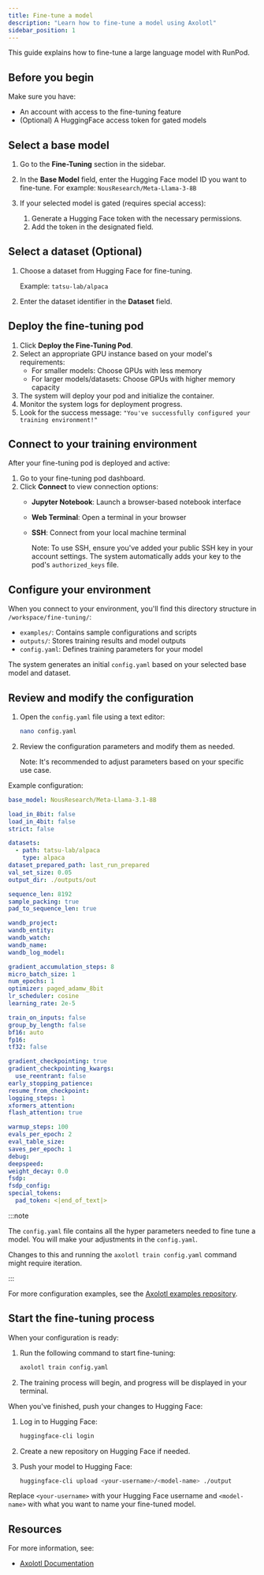 ```yaml
---
title: Fine-tune a model
description: "Learn how to fine-tune a model using Axolotl"
sidebar_position: 1
---
```


This guide explains how to fine-tune a large language model with RunPod.

## Before you begin

Make sure you have:

- An account with access to the fine-tuning feature
- (Optional) A HuggingFace access token for gated models

## Select a base model

1. Go to the **Fine-Tuning** section in the sidebar.
2. In the **Base Model** field, enter the Hugging Face model ID you want to fine-tune. 
    For example: `NousResearch/Meta-Llama-3-8B`

3. If your selected model is gated (requires special access):
   1. Generate a Hugging Face token with the necessary permissions.
   2. Add the token in the designated field.

## Select a dataset (Optional)

1. Choose a dataset from Hugging Face for fine-tuning.

   Example: `tatsu-lab/alpaca`

2. Enter the dataset identifier in the **Dataset** field.

## Deploy the fine-tuning pod

1. Click **Deploy the Fine-Tuning Pod**.
2. Select an appropriate GPU instance based on your model's requirements:
   - For smaller models: Choose GPUs with less memory
   - For larger models/datasets: Choose GPUs with higher memory capacity
3. The system will deploy your pod and initialize the container.
4. Monitor the system logs for deployment progress.
5. Look for the success message: `"You've successfully configured your training environment!"`

## Connect to your training environment

After your fine-tuning pod is deployed and active:

1. Go to your fine-tuning pod dashboard.
2. Click **Connect** to view connection options:
   - **Jupyter Notebook**: Launch a browser-based notebook interface
   - **Web Terminal**: Open a terminal in your browser
   - **SSH**: Connect from your local machine terminal

     Note: To use SSH, ensure you've added your public SSH key in your account settings. The system automatically adds your key to the pod's `authorized_keys` file.

## Configure your environment

When you connect to your environment, you'll find this directory structure in `/workspace/fine-tuning/`:

- `examples/`: Contains sample configurations and scripts
- `outputs/`: Stores training results and model outputs
- `config.yaml`: Defines training parameters for your model

The system generates an initial `config.yaml` based on your selected base model and dataset.

## Review and modify the configuration

1. Open the `config.yaml` file using a text editor:

   ```bash
   nano config.yaml
   ```

2. Review the configuration parameters and modify them as needed.

   Note: It's recommended to adjust parameters based on your specific use case.

Example configuration:

```yaml
base_model: NousResearch/Meta-Llama-3.1-8B

load_in_8bit: false
load_in_4bit: false
strict: false

datasets:
  - path: tatsu-lab/alpaca
    type: alpaca
dataset_prepared_path: last_run_prepared
val_set_size: 0.05
output_dir: ./outputs/out

sequence_len: 8192
sample_packing: true
pad_to_sequence_len: true

wandb_project:
wandb_entity:
wandb_watch:
wandb_name:
wandb_log_model:

gradient_accumulation_steps: 8
micro_batch_size: 1
num_epochs: 1
optimizer: paged_adamw_8bit
lr_scheduler: cosine
learning_rate: 2e-5

train_on_inputs: false
group_by_length: false
bf16: auto
fp16:
tf32: false

gradient_checkpointing: true
gradient_checkpointing_kwargs:
  use_reentrant: false
early_stopping_patience:
resume_from_checkpoint:
logging_steps: 1
xformers_attention:
flash_attention: true

warmup_steps: 100
evals_per_epoch: 2
eval_table_size:
saves_per_epoch: 1
debug:
deepspeed:
weight_decay: 0.0
fsdp:
fsdp_config:
special_tokens:
  pad_token: <|end_of_text|>
```

:::note

The `config.yaml` file contains all the hyper parameters needed to fine tune a model.
You will make your adjustments in the `config.yaml`.

Changes to this and running the `axolotl train config.yaml` command might require iteration.

:::

For more configuration examples, see the [Axolotl examples repository](https://github.com/axolotl-ai-cloud/axolotl/tree/main/examples).

## Start the fine-tuning process

When your configuration is ready:

1. Run the following command to start fine-tuning:

   ```bash
   axolotl train config.yaml
   ```

2. The training process will begin, and progress will be displayed in your terminal.

When you've finished, push your changes to Hugging Face:

1. Log in to Hugging Face:

   ```bash
   huggingface-cli login
   ```

2. Create a new repository on Hugging Face if needed.

3. Push your model to Hugging Face:

   ```bash
   huggingface-cli upload <your-username>/<model-name> ./output
   ```

Replace `<your-username>` with your Hugging Face username and `<model-name>` with what you want to name your fine-tuned model.

## Resources

For more information, see:

- [Axolotl Documentation](https://github.com/OpenAccess-AI-Collective/axolotl)
